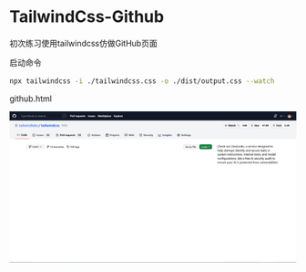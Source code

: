 # TailwindCss-Github
初次练习使用tailwindcss仿做GitHub页面

启动命令

```bash
npx tailwindcss -i ./tailwindcss.css -o ./dist/output.css --watch
```

github.html

![img.png](\dist\images\new-github.png)

